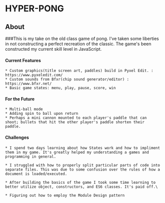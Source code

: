 # HYPER-PONG

## About
###This is my take on the old class game of pong.
I've taken some liberties in not constructing a perfect recreation of the classic. The game's been constructed my current skill level in JavaScript. 

#### Current Features
	* Custom graphics(title screen art, paddles) build in Pyxel Edit. : https://www.pyxeledit.com/
	* Custom sounds from Bfxr(chip sound generator/editor) : https://www.bfxr.net/
	* Basic game states: menu, play, pause, score, win


#### For the Future
	* Multi-ball mode 
	* Adding spin to ball upon return
	* Perhaps a mini cannon mounted to each player's paddle that can shoot; bullets that hit the other player's paddle shorten their paddle.


#### Challenges
	* I spend two days learning about how States work and how to impliment them in my game. It's greatly helped my understanding a games and programming in general.

	* I struggled with how to properly split particular parts of code into separate files. This was due to some confusion over the rules of how a document is loaded/executed.

	* After building the basics of the game I took some time learning to better utilize object, constructors, and ES6 classes. It's paid off.\

	* Figuring out how to employ the Module Design pattern




